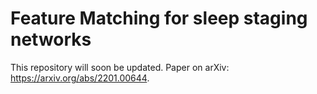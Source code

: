 # Feature Matching for sleep staging networks

This repository will soon be updated. 
Paper on arXiv: https://arxiv.org/abs/2201.00644.

